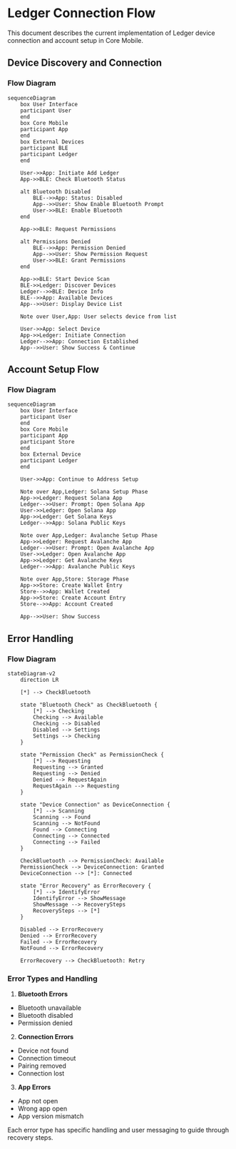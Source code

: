 # Ledger Connection Flow

This document describes the current implementation of Ledger device connection and account setup in Core Mobile.

## Device Discovery and Connection

### Flow Diagram

```mermaid
sequenceDiagram
    box User Interface
    participant User
    end
    box Core Mobile
    participant App
    end
    box External Devices
    participant BLE
    participant Ledger
    end
    
    User->>App: Initiate Add Ledger
    App->>BLE: Check Bluetooth Status
    
    alt Bluetooth Disabled
        BLE-->>App: Status: Disabled
        App-->>User: Show Enable Bluetooth Prompt
        User->>BLE: Enable Bluetooth
    end
    
    App->>BLE: Request Permissions
    
    alt Permissions Denied
        BLE-->>App: Permission Denied
        App-->>User: Show Permission Request
        User->>BLE: Grant Permissions
    end
    
    App->>BLE: Start Device Scan
    BLE->>Ledger: Discover Devices
    Ledger-->>BLE: Device Info
    BLE-->>App: Available Devices
    App-->>User: Display Device List
    
    Note over User,App: User selects device from list
    
    User->>App: Select Device
    App->>Ledger: Initiate Connection
    Ledger-->>App: Connection Established
    App-->>User: Show Success & Continue
```

## Account Setup Flow

### Flow Diagram

```mermaid
sequenceDiagram
    box User Interface
    participant User
    end
    box Core Mobile
    participant App
    participant Store
    end
    box External Device
    participant Ledger
    end
    
    User->>App: Continue to Address Setup
    
    Note over App,Ledger: Solana Setup Phase
    App->>Ledger: Request Solana App
    Ledger-->>User: Prompt: Open Solana App
    User->>Ledger: Open Solana App
    App->>Ledger: Get Solana Keys
    Ledger-->>App: Solana Public Keys
    
    Note over App,Ledger: Avalanche Setup Phase
    App->>Ledger: Request Avalanche App
    Ledger-->>User: Prompt: Open Avalanche App
    User->>Ledger: Open Avalanche App
    App->>Ledger: Get Avalanche Keys
    Ledger-->>App: Avalanche Public Keys
    
    Note over App,Store: Storage Phase
    App->>Store: Create Wallet Entry
    Store-->>App: Wallet Created
    App->>Store: Create Account Entry
    Store-->>App: Account Created
    
    App-->>User: Show Success
```

## Error Handling

### Flow Diagram

```mermaid
stateDiagram-v2
    direction LR
    
    [*] --> CheckBluetooth
    
    state "Bluetooth Check" as CheckBluetooth {
        [*] --> Checking
        Checking --> Available
        Checking --> Disabled
        Disabled --> Settings
        Settings --> Checking
    }
    
    state "Permission Check" as PermissionCheck {
        [*] --> Requesting
        Requesting --> Granted
        Requesting --> Denied
        Denied --> RequestAgain
        RequestAgain --> Requesting
    }
    
    state "Device Connection" as DeviceConnection {
        [*] --> Scanning
        Scanning --> Found
        Scanning --> NotFound
        Found --> Connecting
        Connecting --> Connected
        Connecting --> Failed
    }
    
    CheckBluetooth --> PermissionCheck: Available
    PermissionCheck --> DeviceConnection: Granted
    DeviceConnection --> [*]: Connected
    
    state "Error Recovery" as ErrorRecovery {
        [*] --> IdentifyError
        IdentifyError --> ShowMessage
        ShowMessage --> RecoverySteps
        RecoverySteps --> [*]
    }
    
    Disabled --> ErrorRecovery
    Denied --> ErrorRecovery
    Failed --> ErrorRecovery
    NotFound --> ErrorRecovery
    
    ErrorRecovery --> CheckBluetooth: Retry
```

### Error Types and Handling

1. **Bluetooth Errors**
- Bluetooth unavailable
- Bluetooth disabled
- Permission denied

2. **Connection Errors**
- Device not found
- Connection timeout
- Pairing removed
- Connection lost

3. **App Errors**
- App not open
- Wrong app open
- App version mismatch

Each error type has specific handling and user messaging to guide through recovery steps.